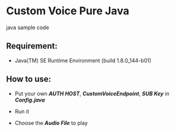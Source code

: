# Custom Voice Pure Java
 java sample code
##  Requirement:
* Java(TM) SE Runtime Environment (build 1.8.0_144-b01)

## How to use:
* Put your own ***AUTH HOST***, ***CustomVoiceEndpoint***, ***SUB Key*** in ***Config.java***


* Run it

* Choose the ***Audio File*** to play
